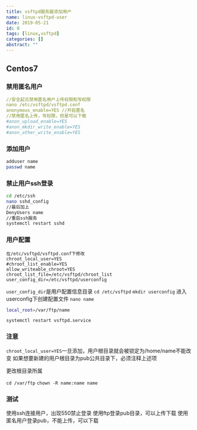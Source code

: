 ```yaml
---
title: vsftpd服务器添加用户
name: linux-vsftpd-user
date: 2019-05-21
id: 0
tags: [linux,vsftpd]
categories: []
abstract: ""
---
```



## Centos7

### 禁用匿名用户

```yaml
//安全起见禁用匿名用户上传权限和写权限
nano /etc/vsftpd/vsftpd.conf
anonymous_enable=YES //开启匿名
//禁用匿名上传，写权限，但是可以下载
#anon_upload_enable=YES
#anon_mkdir_write_enable=YES
#anon_other_write_enable=YES
```

### <!--more-->添加用户

```bash
adduser name
passwd name
```

### 禁止用户ssh登录

```bash
cd /etc/ssh
nano sshd_config
//最后加上
DenyUsers name
//重启ssh服务
systemctl restart sshd
```

### 用户配置

```
在/etc/vsftpd/vsftpd.conf下修改
chroot_local_user=YES
#chroot_list_enable=YES
allow_writeable_chroot=YES
chroot_list_file=/etc/vsftpd/chroot_list
user_config_dir=/etc/vsftpd/userconfig
```

`user_config_dir`是用户配置信息目录
`cd /etc/vsftpd`  `mkdir userconfig`
进入userconfig下创建配置文件
`nano name`

```bash
local_root=/var/ftp/name
```

`systemctl restart vsftpd.service`

### 注意

`chroot_local_user=YES`一旦添加，用户根目录就会被锁定为/home/name不能改变
如果想要新建的用户根目录为pub公共目录下，必须注释上述项

更改根目录所属

`cd /var/ftp`    `chown -R name:name name`

### 测试

使用ssh连接用户，出现550禁止登录
使用ftp登录pub目录，可以上传下载
使用匿名用户登录pub，不能上传，可以下载